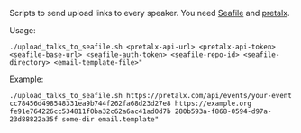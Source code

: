 Scripts to send upload links to every speaker. You need [Seafile] and [pretalx].

Usage:

    ./upload_talks_to_seafile.sh <pretalx-api-url> <pretalx-api-token> <seafile-base-url> <seafile-auth-token> <seafile-repo-id> <seafile-directory> <email-template-file>"

Example:

    ./upload_talks_to_seafile.sh https://pretalx.com/api/events/your-event cc78456d498548331ea9b744f262fa68d23d27e8 https://example.org fe91e764226cc534811f0ba32c62a6ac41ad0d7b 280b593a-f868-0594-d97a-23d88822a35f some-dir email.template"

[Seafile]: https://seafile.com/
[pretalx]: https://pretalx.com/
